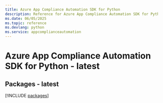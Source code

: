 ```yaml
---
title: Azure App Compliance Automation SDK for Python
description: Reference for Azure App Compliance Automation SDK for Python
ms.date: 06/05/2025
ms.topic: reference
ms.devlang: python
ms.service: appcomplianceautomation
---
```

# Azure App Compliance Automation SDK for Python - latest
## Packages - latest
[!INCLUDE [packages](app-compliance-automation-index.md)]